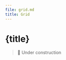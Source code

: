 ```yaml
---
file: grid.md
title: Grid
---
```


<script>
    import {Button} from '$lib'
</script>

# {title}

> 🚧 Under construction
